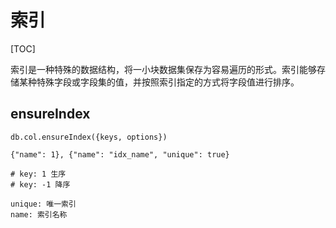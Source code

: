 # 索引

[TOC]

索引是一种特殊的数据结构，将一小块数据集保存为容易遍历的形式。索引能够存储某种特殊字段或字段集的值，并按照索引指定的方式将字段值进行排序。

## ensureIndex

```text
db.col.ensureIndex({keys, options})

{"name": 1}, {"name": "idx_name", "unique": true}

# key: 1 生序
# key: -1 降序

unique: 唯一索引
name: 索引名称

```
